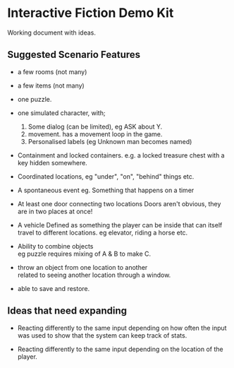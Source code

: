 # Interactive Fiction Demo Kit

Working document with ideas.

## Suggested Scenario Features

* a few rooms (not many)

* a few items (not many)

* one puzzle.

* one simulated character, with;  
  1. Some dialog (can be limited), eg ASK about Y.  
  2. movement. has a movement loop in the game.
  3. Personalised labels (eg Unknown man becomes named)

* Containment and locked containers.
  e.g. a locked treasure chest with a key hidden somewhere.

* Coordinated locations, eg "under", "on", "behind" things etc.

* A spontaneous event
  eg. Something that happens on a timer

* At least one door connecting two locations
  Doors aren't obvious, they are in two places at once!

* A vehicle
  Defined as something the player can be inside that can itself travel to different locations. eg elevator, riding a horse etc.

* Ability to combine objects  
  eg puzzle requires mixing of A & B to make C.

* throw an object from one location to another  
  related to seeing another location through a window.

* able to save and restore.

## Ideas that need expanding
  
* Reacting differently to the same input depending on how often the input was used to show that the system can keep track of stats.

* Reacting differently to the same input depending on the location of the player.



